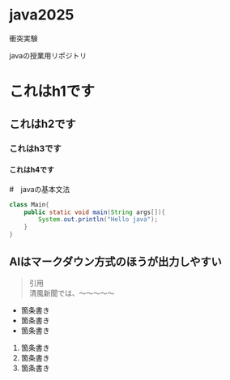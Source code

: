 # java2025

衝突実験

javaの授業用リポジトリ

# これはh1です
## これはh2です
### これはh3です
#### これはh4です

#　javaの基本文法


```java
class Main{
    public static void main(String args[]){
        System.out.println("Hello java");
    }
}
```
## AIはマークダウン方式のほうが出力しやすい
>引用  
>清風新聞では、～～～～～

- 箇条書き
- 箇条書き
- 箇条書き

1. 箇条書き
1. 箇条書き
1. 箇条書き
